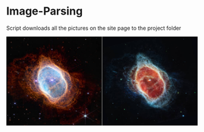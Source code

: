 # Image-Parsing
Script downloads all the pictures on the site page to the project folder


![SCREEN1!](images/756627186714413.jpg)
